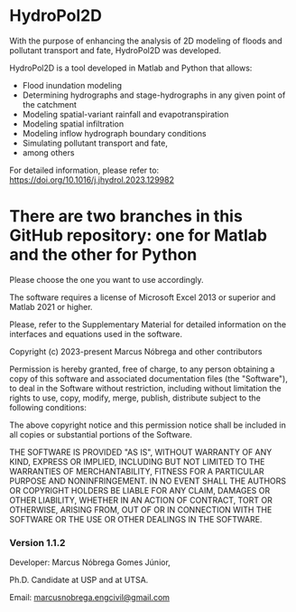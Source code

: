 # HydroPol2D

With the purpose of enhancing the analysis of 2D modeling of floods and pollutant transport and fate, HydroPol2D was developed.

HydroPol2D is a tool developed in Matlab and Python that allows:

- Flood inundation modeling
- Determining hydrographs and stage-hydrographs in any given point of the catchment
- Modeling spatial-variant rainfall and evapotranspiration
- Modeling spatial infiltration
- Modeling inflow hydrograph boundary conditions
- Simulating pollutant transport and fate,
- among others

For detailed information, please refer to: https://doi.org/10.1016/j.jhydrol.2023.129982

# There are two branches in this GitHub repository: one for Matlab and the other for Python
Please choose the one you want to use accordingly.

The software requires a license of Microsoft Excel 2013 or superior and Matlab 2021 or higher. 

Please, refer to the Supplementary Material for detailed information on the interfaces and equations used in the software.

Copyright (c) 2023-present Marcus Nóbrega and other contributors

Permission is hereby granted, free of charge, to any person obtaining a copy of this software and associated documentation files (the "Software"), to deal in the Software without restriction, including without limitation the rights to use, copy, modify, merge, publish, distribute subject to the following conditions:

The above copyright notice and this permission notice shall be included in all copies or substantial portions of the Software.

THE SOFTWARE IS PROVIDED "AS IS", WITHOUT WARRANTY OF ANY KIND, EXPRESS OR IMPLIED, INCLUDING BUT NOT LIMITED TO THE WARRANTIES OF MERCHANTABILITY, FITNESS FOR A PARTICULAR PURPOSE AND NONINFRINGEMENT. IN NO EVENT SHALL THE AUTHORS OR COPYRIGHT HOLDERS BE LIABLE FOR ANY CLAIM, DAMAGES OR OTHER LIABILITY, WHETHER IN AN ACTION OF CONTRACT, TORT OR OTHERWISE, ARISING FROM, OUT OF OR IN CONNECTION WITH THE SOFTWARE OR THE USE OR OTHER DEALINGS IN THE SOFTWARE.

### Version 1.1.2 ###
Developer: Marcus Nóbrega Gomes Júnior,

Ph.D. Candidate at USP and at UTSA.

Email: marcusnobrega.engcivil@gmail.com

